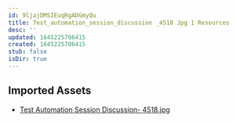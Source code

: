 ```yaml
---
id: 9ljajDMSIEuqRgADGmyQu
title: Test_automation_session_discussion _4518 Jpg 1 Resources
desc: ''
updated: 1645225706415
created: 1645225706415
stub: false
isDir: true
---
```

## Imported Assets
- [Test Automation Session Discussion- 4518.jpg](/assets/test-automation-session-discussion--4518-077aCxLoh5JA.jpg)
